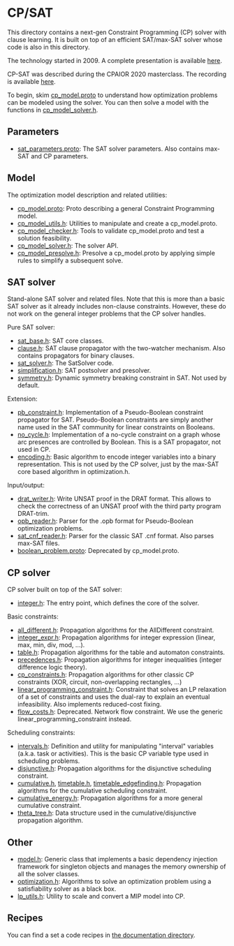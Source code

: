 # CP/SAT

This directory contains a next-gen Constraint Programming (CP) solver with
clause learning. It is built on top of an efficient SAT/max-SAT solver whose
code is also in this directory.

The technology started in 2009. A complete presentation is available
[here](https://people.eng.unimelb.edu.au/pstuckey/PPDP2013.pdf).

CP-SAT was described during the CPAIOR 2020 masterclass. The recording is
available [here](https://www.youtube.com/watch?v=lmy1ddn4cyw).

To begin, skim
[cp_model.proto](../sat/cp_model.proto) to
understand how optimization problems can be modeled using the solver. You can
then solve a model with the functions in
[cp_model_solver.h](../sat/cp_model_solver.h).

## Parameters

*   [sat_parameters.proto](../sat/sat_parameters.proto):
    The SAT solver parameters. Also contains max-SAT and CP parameters.

## Model

The optimization model description and related utilities:

*   [cp_model.proto](../sat/cp_model.proto):
    Proto describing a general Constraint Programming model.
*   [cp_model_utils.h](../sat/cp_model_utils.h):
    Utilities to manipulate and create a cp_model.proto.
*   [cp_model_checker.h](../sat/cp_model_checker.h):
    Tools to validate cp_model.proto and test a solution feasibility.
*   [cp_model_solver.h](../sat/cp_model_solver.h):
    The solver API.
*   [cp_model_presolve.h](../sat/cp_model_presolve.h):
    Presolve a cp_model.proto by applying simple rules to simplify a subsequent
    solve.

## SAT solver

Stand-alone SAT solver and related files. Note that this is more than a basic
SAT solver as it already includes non-clause constraints. However, these do not
work on the general integer problems that the CP solver handles.

Pure SAT solver:

*   [sat_base.h](../sat/sat_base.h): SAT
    core classes.
*   [clause.h](../sat/clause.h): SAT clause
    propagator with the two-watcher mechanism. Also contains propagators for
    binary clauses.
*   [sat_solver.h](../sat/sat_solver.h):
    The SatSolver code.
*   [simplification.h](../sat/simplification.h):
    SAT postsolver and presolver.
*   [symmetry.h](../sat/symmetry.h):
    Dynamic symmetry breaking constraint in SAT. Not used by default.

Extension:

*   [pb_constraint.h](../sat/pb_constraint.h):
    Implementation of a Pseudo-Boolean constraint propagator for SAT.
    Pseudo-Boolean constraints are simply another name used in the SAT community
    for linear constraints on Booleans.
*   [no_cycle.h](../sat/no_cycle.h):
    Implementation of a no-cycle constraint on a graph whose arc presences are
    controlled by Boolean. This is a SAT propagator, not used in CP.
*   [encoding.h](../sat/encoding.h): Basic
    algorithm to encode integer variables into a binary representation. This is
    not used by the CP solver, just by the max-SAT core based algorithm in
    optimization.h.

Input/output:

*   [drat_writer.h](../sat/drat_writer.h):
    Write UNSAT proof in the DRAT format. This allows to check the correctness
    of an UNSAT proof with the third party program DRAT-trim.
*   [opb_reader.h](../sat/opb_reader.h):
    Parser for the .opb format for Pseudo-Boolean optimization problems.
*   [sat_cnf_reader.h](../sat/sat_cnf_reader.h):
    Parser for the classic SAT .cnf format. Also parses max-SAT files.
*   [boolean_problem.proto](../sat/boolean_problem.proto):
    Deprecated by cp_model.proto.

## CP solver

CP solver built on top of the SAT solver:

*   [integer.h](../sat/integer.h): The
    entry point, which defines the core of the solver.

Basic constraints:

*   [all_different.h](../sat/all_different.h):
    Propagation algorithms for the AllDifferent constraint.
*   [integer_expr.h](../sat/integer_expr.h):
    Propagation algorithms for integer expression (linear, max, min, div, mod,
    ...).
*   [table.h](../sat/table.h): Propagation
    algorithms for the table and automaton constraints.
*   [precedences.h](../sat/precedences.h):
    Propagation algorithms for integer inequalities (integer difference logic
    theory).
*   [cp_constraints.h](../sat/cp_constraints.h):
    Propagation algorithms for other classic CP constraints (XOR, circuit,
    non-overlapping rectangles, ...)
*   [linear_programming_constraint.h](../sat/linear_programming_constraint.h):
    Constraint that solves an LP relaxation of a set of constraints and uses the
    dual-ray to explain an eventual infeasibility. Also implements reduced-cost
    fixing.
*   [flow_costs.h](../sat/flow_costs.h):
    Deprecated. Network flow constraint. We use the generic
    linear_programming_constraint instead.

Scheduling constraints:

*   [intervals.h](../sat/intervals.h):
    Definition and utility for manipulating "interval" variables (a.k.a. task or
    activities). This is the basic CP variable type used in scheduling problems.
*   [disjunctive.h](../sat/disjunctive.h):
    Propagation algorithms for the disjunctive scheduling constraint.
*   [cumulative.h](../sat/cumulative.h),
    [timetable.h](../sat/timetable.h),
    [timetable_edgefinding.h](../sat/timetable_edgefinding.h):
    Propagation algorithms for the cumulative scheduling constraint.
*   [cumulative_energy.h](../sat/cumulative_energy.h):
    Propagation algorithms for a more general cumulative constraint.
*   [theta_tree.h](../sat/theta_tree.h):
    Data structure used in the cumulative/disjunctive propagation algorithm.

## Other

*   [model.h](../sat/model.h): Generic
    class that implements a basic dependency injection framework for singleton
    objects and manages the memory ownership of all the solver classes.
*   [optimization.h](../sat/optimization.h):
    Algorithms to solve an optimization problem using a satisfiability solver as
    a black box.
*   [lp_utils.h](../sat/lp_utils.h):
    Utility to scale and convert a MIP model into CP.

## Recipes

You can find a set a code recipes in
[the documentation directory](docs/README.md).
